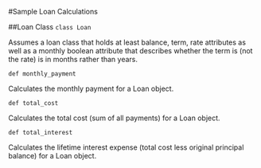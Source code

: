 #Sample Loan Calculations

##Loan Class
`class Loan`

Assumes a loan class that holds at least balance, term, rate attributes as well
as a monthly boolean attribute that describes whether the term is (not the rate)
is in months rather than years.

`def monthly_payment`

Calculates the monthly payment for a Loan object.

`def total_cost`

Calculates the total cost (sum of all payments) for a Loan object.

`def total_interest`

Calculates the lifetime interest expense (total cost less original principal
balance) for a Loan object.


